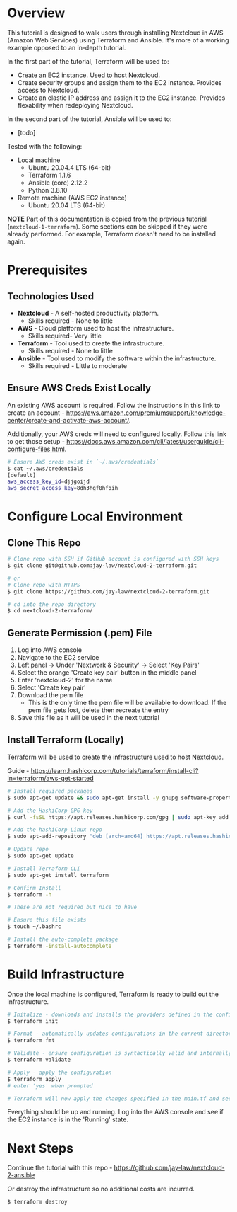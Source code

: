 # Overview

This tutorial is designed to walk users through installing Nextcloud in AWS (Amazon Web Services) using Terraform and Ansible.  It's more of a working example opposed to an in-depth tutorial.

In the first part of the tutorial, Terraform will be used to:
- Create an EC2 instance.  Used to host Nextcloud.
- Create security groups and assign them to the EC2 instance.  Provides access to Nextcloud.
- Create an elastic IP address and assign it to the EC2 instance.  Provides flexability when redeploying Nextcloud.

In the second part of the tutorial, Ansible will be used to:
- [todo]

Tested with the following:
- Local machine
    - Ubuntu 20.04.4 LTS (64-bit)
    - Terraform 1.1.6
    - Ansible (core) 2.12.2
    - Python 3.8.10
- Remote machine (AWS EC2 instance)
    - Ubuntu 20.04 LTS (64-bit)

**NOTE** Part of this documentation is copied from the previous tutorial (`nextcloud-1-terraform`).  Some sections can be skipped if they were already performed.  For example, Terraform doesn't need to be installed again.

# Prerequisites

## Technologies Used

- **Nextcloud** - A self-hosted productivity platform.  
    - Skills required - None to little
- **AWS** - Cloud platform used to host the infrastructure.
    - Skills required- Very little
- **Terraform** - Tool used to create the infrastructure.
    - Skills required - None to little
- **Ansible** - Tool used to modify the software within the infrastructure.
    - Skills required - Little to moderate

## Ensure AWS Creds Exist Locally

An existing AWS account is required.  Follow the instructions in this link to create an account - https://aws.amazon.com/premiumsupport/knowledge-center/create-and-activate-aws-account/.

Additionally, your AWS creds will need to configured locally.  Follow this link to get those setup - https://docs.aws.amazon.com/cli/latest/userguide/cli-configure-files.html.

```bash
# Ensure AWS creds exist in `~/.aws/credentials`
$ cat ~/.aws/credentials
[default]
aws_access_key_id=djjgoijd
aws_secret_access_key=8dh3hgf8hfoih
```

# Configure Local Environment

## Clone This Repo

```bash
# Clone repo with SSH if GitHub account is configured with SSH keys
$ git clone git@github.com:jay-law/nextcloud-2-terraform.git

# or
# Clone repo with HTTPS
$ git clone https://github.com/jay-law/nextcloud-2-terraform.git

# cd into the repo directory
$ cd nextcloud-2-terraform/ 
```

## Generate Permission (.pem) File

1.  Log into AWS console
2.  Navigate to the EC2 service
3.  Left panel -> Under 'Nextwork & Security' -> Select 'Key Pairs'
4.  Select the orange 'Create key pair' button in the middle panel
5.  Enter 'nextcloud-2' for the name
6.  Select 'Create key pair'
7.  Download the pem file
    - This is the only time the pem file will be available to download.  If the pem file gets lost, delete then recreate the entry
8.  Save this file as it will be used in the next tutorial

## Install Terraform (Locally)

Terraform will be used to create the infrastructure used to host Nextcloud.

Guide - https://learn.hashicorp.com/tutorials/terraform/install-cli?in=terraform/aws-get-started

```bash
# Install required packages
$ sudo apt-get update && sudo apt-get install -y gnupg software-properties-common curl

# Add the HashiCorp GPG key
$ curl -fsSL https://apt.releases.hashicorp.com/gpg | sudo apt-key add -

# Add the hashiCorp Linux repo
$ sudo apt-add-repository "deb [arch=amd64] https://apt.releases.hashicorp.com $(lsb_release -cs) main"

# Update repo
$ sudo apt-get update

# Install Terraform CLI
$ sudo apt-get install terraform

# Confirm Install
$ terraform -h

# These are not required but nice to have

# Ensure this file exists
$ touch ~/.bashrc

# Install the auto-complete package
$ terraform -install-autocomplete
```

# Build Infrastructure

Once the local machine is configured, Terraform is ready to build out the infrastructure.

```bash
# Initalize - downloads and installs the providers defined in the configuration
$ terraform init

# Format - automatically updates configurations in the current directory for readability and consistency
$ terraform fmt

# Validate - ensure configuration is syntactically valid and internally consistent
$ terraform validate

# Apply - apply the configuration
$ terraform apply
# enter 'yes' when prompted

# Terraform will now apply the changes specified in the main.tf and security_groups.tf files.  See comments in that file for block level information.
```

Everything should be up and running.  Log into the AWS console and see if the EC2 instance is in the 'Running' state.

# Next Steps

Continue the tutorial with this repo - https://github.com/jay-law/nextcloud-2-ansible

Or destroy the infrastructure so no additional costs are incurred.
```bash
$ terraform destroy
```
